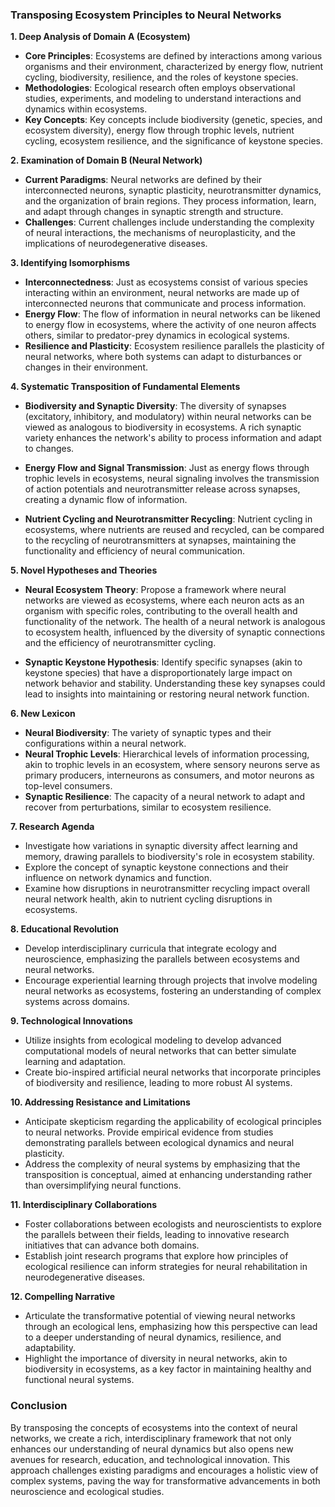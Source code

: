 ### Transposing Ecosystem Principles to Neural Networks

**1. Deep Analysis of Domain A (Ecosystem)**

- **Core Principles**: Ecosystems are defined by interactions among various organisms and their environment, characterized by energy flow, nutrient cycling, biodiversity, resilience, and the roles of keystone species.
- **Methodologies**: Ecological research often employs observational studies, experiments, and modeling to understand interactions and dynamics within ecosystems.
- **Key Concepts**: Key concepts include biodiversity (genetic, species, and ecosystem diversity), energy flow through trophic levels, nutrient cycling, ecosystem resilience, and the significance of keystone species.

**2. Examination of Domain B (Neural Network)**

- **Current Paradigms**: Neural networks are defined by their interconnected neurons, synaptic plasticity, neurotransmitter dynamics, and the organization of brain regions. They process information, learn, and adapt through changes in synaptic strength and structure.
- **Challenges**: Current challenges include understanding the complexity of neural interactions, the mechanisms of neuroplasticity, and the implications of neurodegenerative diseases.

**3. Identifying Isomorphisms**

- **Interconnectedness**: Just as ecosystems consist of various species interacting within an environment, neural networks are made up of interconnected neurons that communicate and process information.
- **Energy Flow**: The flow of information in neural networks can be likened to energy flow in ecosystems, where the activity of one neuron affects others, similar to predator-prey dynamics in ecological systems.
- **Resilience and Plasticity**: Ecosystem resilience parallels the plasticity of neural networks, where both systems can adapt to disturbances or changes in their environment.

**4. Systematic Transposition of Fundamental Elements**

- **Biodiversity and Synaptic Diversity**: The diversity of synapses (excitatory, inhibitory, and modulatory) within neural networks can be viewed as analogous to biodiversity in ecosystems. A rich synaptic variety enhances the network's ability to process information and adapt to changes.
  
- **Energy Flow and Signal Transmission**: Just as energy flows through trophic levels in ecosystems, neural signaling involves the transmission of action potentials and neurotransmitter release across synapses, creating a dynamic flow of information.

- **Nutrient Cycling and Neurotransmitter Recycling**: Nutrient cycling in ecosystems, where nutrients are reused and recycled, can be compared to the recycling of neurotransmitters at synapses, maintaining the functionality and efficiency of neural communication.

**5. Novel Hypotheses and Theories**

- **Neural Ecosystem Theory**: Propose a framework where neural networks are viewed as ecosystems, where each neuron acts as an organism with specific roles, contributing to the overall health and functionality of the network. The health of a neural network is analogous to ecosystem health, influenced by the diversity of synaptic connections and the efficiency of neurotransmitter cycling.

- **Synaptic Keystone Hypothesis**: Identify specific synapses (akin to keystone species) that have a disproportionately large impact on network behavior and stability. Understanding these key synapses could lead to insights into maintaining or restoring neural network function.

**6. New Lexicon**

- **Neural Biodiversity**: The variety of synaptic types and their configurations within a neural network.
- **Neural Trophic Levels**: Hierarchical levels of information processing, akin to trophic levels in an ecosystem, where sensory neurons serve as primary producers, interneurons as consumers, and motor neurons as top-level consumers.
- **Synaptic Resilience**: The capacity of a neural network to adapt and recover from perturbations, similar to ecosystem resilience.

**7. Research Agenda**

- Investigate how variations in synaptic diversity affect learning and memory, drawing parallels to biodiversity's role in ecosystem stability.
- Explore the concept of synaptic keystone connections and their influence on network dynamics and function.
- Examine how disruptions in neurotransmitter recycling impact overall neural network health, akin to nutrient cycling disruptions in ecosystems.

**8. Educational Revolution**

- Develop interdisciplinary curricula that integrate ecology and neuroscience, emphasizing the parallels between ecosystems and neural networks.
- Encourage experiential learning through projects that involve modeling neural networks as ecosystems, fostering an understanding of complex systems across domains.

**9. Technological Innovations**

- Utilize insights from ecological modeling to develop advanced computational models of neural networks that can better simulate learning and adaptation.
- Create bio-inspired artificial neural networks that incorporate principles of biodiversity and resilience, leading to more robust AI systems.

**10. Addressing Resistance and Limitations**

- Anticipate skepticism regarding the applicability of ecological principles to neural networks. Provide empirical evidence from studies demonstrating parallels between ecological dynamics and neural plasticity.
- Address the complexity of neural systems by emphasizing that the transposition is conceptual, aimed at enhancing understanding rather than oversimplifying neural functions.

**11. Interdisciplinary Collaborations**

- Foster collaborations between ecologists and neuroscientists to explore the parallels between their fields, leading to innovative research initiatives that can advance both domains.
- Establish joint research programs that explore how principles of ecological resilience can inform strategies for neural rehabilitation in neurodegenerative diseases.

**12. Compelling Narrative**

- Articulate the transformative potential of viewing neural networks through an ecological lens, emphasizing how this perspective can lead to a deeper understanding of neural dynamics, resilience, and adaptability.
- Highlight the importance of diversity in neural networks, akin to biodiversity in ecosystems, as a key factor in maintaining healthy and functional neural systems.

### Conclusion

By transposing the concepts of ecosystems into the context of neural networks, we create a rich, interdisciplinary framework that not only enhances our understanding of neural dynamics but also opens new avenues for research, education, and technological innovation. This approach challenges existing paradigms and encourages a holistic view of complex systems, paving the way for transformative advancements in both neuroscience and ecological studies.